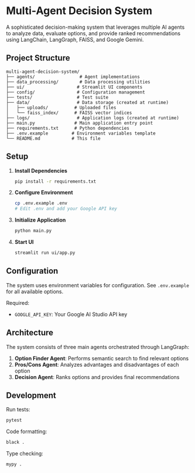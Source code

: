 # Multi-Agent Decision System

A sophisticated decision-making system that leverages multiple AI agents to analyze data, evaluate options, and provide ranked recommendations using LangChain, LangGraph, FAISS, and Google Gemini.

## Project Structure

```
multi-agent-decision-system/
├── agents/                 # Agent implementations
├── data_processing/        # Data processing utilities
├── ui/                    # Streamlit UI components
├── config/                # Configuration management
├── tests/                 # Test suite
├── data/                  # Data storage (created at runtime)
│   ├── uploads/          # Uploaded files
│   └── faiss_index/      # FAISS vector indices
├── logs/                  # Application logs (created at runtime)
├── main.py               # Main application entry point
├── requirements.txt      # Python dependencies
├── .env.example         # Environment variables template
└── README.md            # This file
```

## Setup

1. **Install Dependencies**
   ```bash
   pip install -r requirements.txt
   ```

2. **Configure Environment**
   ```bash
   cp .env.example .env
   # Edit .env and add your Google API key
   ```

3. **Initialize Application**
   ```bash
   python main.py
   ```

4. **Start UI**
   ```bash
   streamlit run ui/app.py
   ```

## Configuration

The system uses environment variables for configuration. See `.env.example` for all available options.

Required:
- `GOOGLE_API_KEY`: Your Google AI Studio API key

## Architecture

The system consists of three main agents orchestrated through LangGraph:

1. **Option Finder Agent**: Performs semantic search to find relevant options
2. **Pros/Cons Agent**: Analyzes advantages and disadvantages of each option
3. **Decision Agent**: Ranks options and provides final recommendations

## Development

Run tests:
```bash
pytest
```

Code formatting:
```bash
black .
```

Type checking:
```bash
mypy .
```